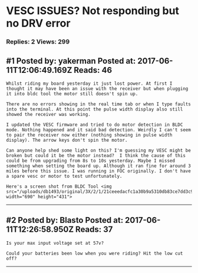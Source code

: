 # VESC ISSUES? Not responding but no DRV error

### Replies: 2 Views: 299

## \#1 Posted by: yakerman Posted at: 2017-06-11T12:06:49.169Z Reads: 46

```
Whilst riding my board yesterday it just lost power. At first I thought it may have been an issue with the receiver but when plugging it into bldc tool the motor still doesn't spin up. 

There are no errors showing in the real time tab or when I type faults into the terminal. At this point the pulse width display also still showed the receiver was working.

I updated the VESC firmware and tried to do motor detection in BLDC mode. Nothing happened and it said bad detection. Weirdly I can't seem to pair the receiver now either (nothing showing in pulse width display). The arrow keys don't spin the motor.

Can anyone help shed some light on this? I'm guessing my VESC might be broken but could it be the motor instead?  I think the cause of this could be from upgrading from 8s to 10s yesterday. Maybe I missed something when setting the board up. Although it ran fine for around 3 miles before this issue. I was running in FOC originally. I don't have a spare vesc or motor to test unfortunately.

Here's a screen shot from BLDC Tool <img src="/uploads/db1493/original/3X/2/1/21ceeedacfc1a30b9a5310db83ce7dd3c9ef0f2d.png" width="690" height="431">
```

---
## \#2 Posted by: Blasto Posted at: 2017-06-11T12:26:58.950Z Reads: 37

```
Is your max input voltage set at 57v?

Could your batteries been low when you were riding? Hit the low cut off?
```

---
